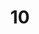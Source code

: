 ---
title: "10"
imageurl: "../src/content/assets/10.webp"
dwnurl: "https://imgs1.thamizhnation.org/10.jpg"
tags: ['thalaivar']
---